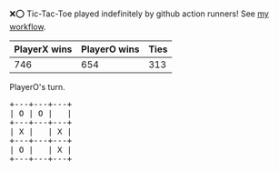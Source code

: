 :x::o: Tic-Tac-Toe played indefinitely by github action runners! See [my workflow](.github/workflows/play.yaml).

|PlayerX wins|PlayerO wins|Ties|
|-|-|-|
|746|654|313|

PlayerO's turn.

<pre>
+---+---+---+
| O | O |   |
+---+---+---+
| X |   | X |
+---+---+---+
| O |   | X |
+---+---+---+
</pre>